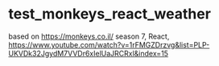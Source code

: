 # test_monkeys_react_weather

based on https://monkeys.co.il/
season 7, React,
https://www.youtube.com/watch?v=1rFMGZDrzvg&list=PLP-UKVDk32JgydM7VVDr6xIelUaJRCRxl&index=15

